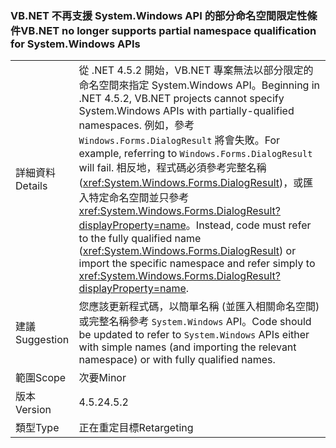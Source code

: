 ### <a name="vbnet-no-longer-supports-partial-namespace-qualification-for-systemwindows-apis"></a><span data-ttu-id="ea046-101">VB.NET 不再支援 System.Windows API 的部分命名空間限定性條件</span><span class="sxs-lookup"><span data-stu-id="ea046-101">VB.NET no longer supports partial namespace qualification for System.Windows APIs</span></span>

|   |   |
|---|---|
|<span data-ttu-id="ea046-102">詳細資料</span><span class="sxs-lookup"><span data-stu-id="ea046-102">Details</span></span>|<span data-ttu-id="ea046-103">從 .NET 4.5.2 開始，VB.NET 專案無法以部分限定的命名空間來指定 System.Windows API。</span><span class="sxs-lookup"><span data-stu-id="ea046-103">Beginning in .NET 4.5.2, VB.NET projects cannot specify System.Windows APIs with partially-qualified namespaces.</span></span> <span data-ttu-id="ea046-104">例如，參考 <code>Windows.Forms.DialogResult</code> 將會失敗。</span><span class="sxs-lookup"><span data-stu-id="ea046-104">For example, referring to <code>Windows.Forms.DialogResult</code> will fail.</span></span> <span data-ttu-id="ea046-105">相反地，程式碼必須參考完整名稱 (<xref:System.Windows.Forms.DialogResult>)，或匯入特定命名空間並只參考 <xref:System.Windows.Forms.DialogResult?displayProperty=name>。</span><span class="sxs-lookup"><span data-stu-id="ea046-105">Instead, code must refer to the fully qualified name (<xref:System.Windows.Forms.DialogResult>) or import the specific namespace and refer simply to <xref:System.Windows.Forms.DialogResult?displayProperty=name>.</span></span>|
|<span data-ttu-id="ea046-106">建議</span><span class="sxs-lookup"><span data-stu-id="ea046-106">Suggestion</span></span>|<span data-ttu-id="ea046-107">您應該更新程式碼，以簡單名稱 (並匯入相關命名空間) 或完整名稱參考 <code>System.Windows</code> API。</span><span class="sxs-lookup"><span data-stu-id="ea046-107">Code should be updated to refer to <code>System.Windows</code> APIs either with simple names (and importing the relevant namespace) or with fully qualified names.</span></span>|
|<span data-ttu-id="ea046-108">範圍</span><span class="sxs-lookup"><span data-stu-id="ea046-108">Scope</span></span>|<span data-ttu-id="ea046-109">次要</span><span class="sxs-lookup"><span data-stu-id="ea046-109">Minor</span></span>|
|<span data-ttu-id="ea046-110">版本</span><span class="sxs-lookup"><span data-stu-id="ea046-110">Version</span></span>|<span data-ttu-id="ea046-111">4.5.2</span><span class="sxs-lookup"><span data-stu-id="ea046-111">4.5.2</span></span>|
|<span data-ttu-id="ea046-112">類型</span><span class="sxs-lookup"><span data-stu-id="ea046-112">Type</span></span>|<span data-ttu-id="ea046-113">正在重定目標</span><span class="sxs-lookup"><span data-stu-id="ea046-113">Retargeting</span></span>|

